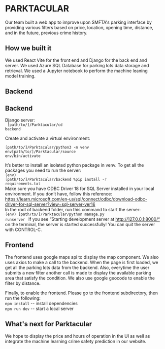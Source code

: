 # PARKTACULAR

Our team built a web app to improve upon SMFTA's parking interface by providing various filters based on 
price, location, opening time, distance, and in the future, previous crime history.

## How we built it
We used React Vite for the front end and Django for the back end and server. 
We used Azure SQL Database for parking lots data storage and retrieval. 
We used a Jupyter notebook to perform the machine leaning model training. 

## Backend
## Backend
Django server: <br>
<code>
[path/to/]/Parktacular/cd backend</code><br>

Create and activate a virtual environment:<br>
<code>
[path/to/]/Parktacular/python3 -m venv env[path/to/]/Parktacular/source env/bin/activate
</code><br>

It’s better to install an isolated python package in venv. To get all the packages you need to run the server:<br>
<code>(env) [path/to/]/Parktacular/backend %pip install -r requirements.txt</code><br>
Make sure you have ODBC Driver 18 for SQL Server installed in your local environment. If you don’t have, follow this reference: https://learn.microsoft.com/en-us/sql/connect/odbc/download-odbc-driver-for-sql-server?view=sql-server-ver16<br>
In the root of backend folder, run this command to start the server: <br>
<code>(env) [path/to/]/Parktacular/python manage.py runserver </code>
If you see “Starting development server at http://127.0.0.1:8000/“ on the terminal, the server is started successfully! You can quit the server with CONTROL-C. 

## Frontend
The frontend uses google maps api to display the map component. We also uses axios to make a call to the backend. 
When the page is first loaded, we get all the parking lots data from the backend. 
Also, everytime the user submits a new filter another call is made to display the available parking area that satisfy the condition. 
We also use google geocode to enable the filter by distance.

Finally, to enable the frontend. 
Please go to the frontend subdirectory, then run the following:<br> 
<code>npm install</code> -- install dependencies<br>
<code>npm run dev</code> -- start a local server

## What's next for Parktacular
We hope to display the price and hours of operation in the UI as well as integrate the machine learning crime safety prediction in our website.
